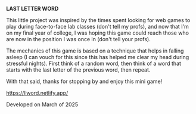 **LAST LETTER WORD**

This little project was inspired by the times spent looking for web games to play during face-to-face lab classes (don't tell my profs), and now that I'm on my final year of college, I was hoping this game could reach those who are now in the position I was once in (don't tell your profs). 

The mechanics of this game is based on a technique that helps in falling asleep (I can vouch for this since this has helped me clear my head during stressful nights). First think of a random word, then think of a word that starts with the last letter of the previous word, then repeat.

With that said, thanks for stopping by and enjoy this mini game!

https://llword.netlify.app/

Developed on March of 2025
